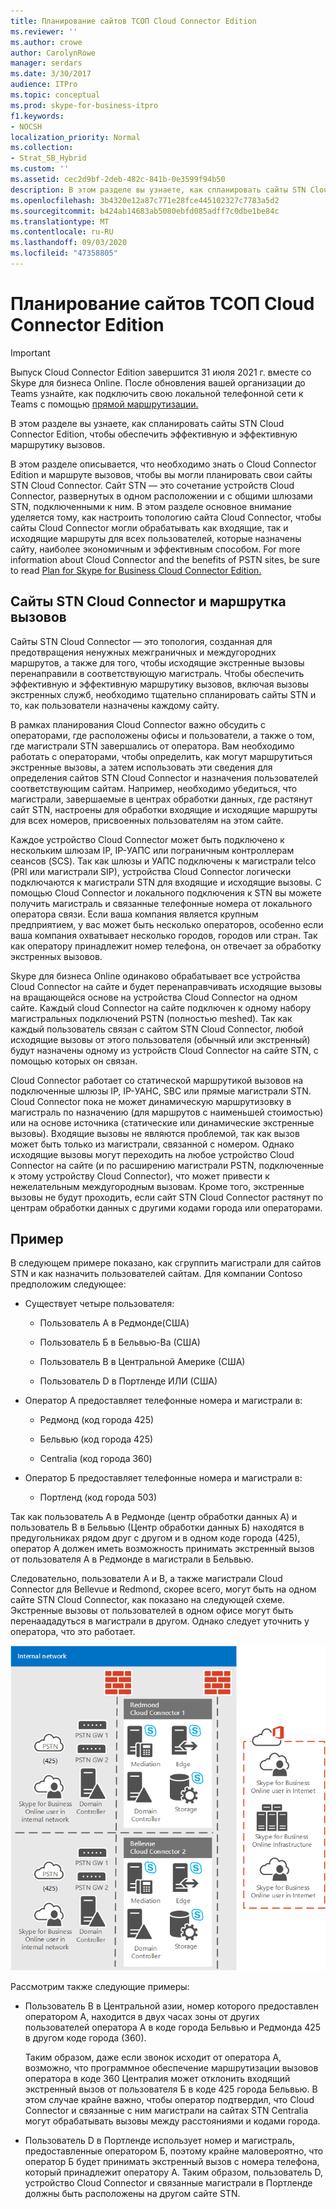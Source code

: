 ```yaml
---
title: Планирование сайтов ТСОП Cloud Connector Edition
ms.reviewer: ''
ms.author: crowe
author: CarolynRowe
manager: serdars
ms.date: 3/30/2017
audience: ITPro
ms.topic: conceptual
ms.prod: skype-for-business-itpro
f1.keywords:
- NOCSH
localization_priority: Normal
ms.collection:
- Strat_SB_Hybrid
ms.custom: ''
ms.assetid: cec2d9bf-2deb-482c-841b-0e3599f94b50
description: В этом разделе вы узнаете, как спланировать сайты STN Cloud Connector Edition, чтобы обеспечить эффективную и эффективную маршрутику вызовов.
ms.openlocfilehash: 3b4320e12a87c771e28fce445102327c7783a5d2
ms.sourcegitcommit: b424ab14683ab5080ebfd085adff7c0dbe1be84c
ms.translationtype: MT
ms.contentlocale: ru-RU
ms.lasthandoff: 09/03/2020
ms.locfileid: "47358805"
---
```

# <a name="plan-for-cloud-connector-edition-pstn-sites"></a>Планирование сайтов ТСОП Cloud Connector Edition

> [!Important]
> Выпуск Cloud Connector Edition завершится 31 июля 2021 г. вместе со Skype для бизнеса Online. После обновления вашей организации до Teams узнайте, как подключить свою локальной телефонной сети к Teams с помощью [прямой маршрутизации.](https://docs.microsoft.com/MicrosoftTeams/direct-routing-landing-page)
 
В этом разделе вы узнаете, как спланировать сайты STN Cloud Connector Edition, чтобы обеспечить эффективную и эффективную маршрутику вызовов.
  
В этом разделе описывается, что необходимо знать о Cloud Connector Edition и маршруте вызовов, чтобы вы могли планировать свои сайты STN Cloud Connector. Сайт STN — это сочетание устройств Cloud Connector, развернутых в одном расположении и с общими шлюзами STN, подключенными к ним. В этом разделе основное внимание уделяется тому, как настроить топологию сайта Cloud Connector, чтобы сайты Cloud Connector могли обрабатывать как входящие, так и исходящие маршруты для всех пользователей, которые назначены сайту, наиболее экономичным и эффективным способом. For more information about Cloud Connector and the benefits of PSTN sites, be sure to read [Plan for Skype for Business Cloud Connector Edition.](plan-skype-for-business-cloud-connector-edition.md) 
  
## <a name="cloud-connector-pstn-sites-and-call-routing"></a>Сайты STN Cloud Connector и маршрутка вызовов

Сайты STN Cloud Connector — это топология, созданная для предотвращения ненужных межграничных и междугородних маршрутов, а также для того, чтобы исходящие экстренные вызовы перенаправили в соответствующую магистраль. Чтобы обеспечить эффективную и эффективную маршрутику вызовов, включая вызовы экстренных служб, необходимо тщательно спланировать сайты STN и то, как пользователи назначены каждому сайту. 
  
В рамках планирования Cloud Connector важно обсудить с операторами, где расположены офисы и пользователи, а также о том, где магистрали STN завершались от оператора. Вам необходимо работать с операторами, чтобы определить, как могут маршрутиться экстренные вызовы, а затем использовать эти сведения для определения сайтов STN Cloud Connector и назначения пользователей соответствующим сайтам. Например, необходимо убедиться, что магистрали, завершаемые в центрах обработки данных, где растянут сайт STN, настроены для обработки входящие и исходящие маршруты для всех номеров, присвоенных пользователям на этом сайте. 
  
Каждое устройство Cloud Connector может быть подключено к нескольким шлюзам IP, IP-УАПС или пограничным контроллерам сеансов (SCS). Так как шлюзы и УАПС подключены к магистрали telco (PRI или магистрали SIP), устройства Cloud Connector логически подключаются к магистрали STN для входящие и исходящие вызовы. С помощью Cloud Connector и локального подключения к STN вы можете получить магистраль и связанные телефонные номера от локального оператора связи. Если ваша компания является крупным предприятием, у вас может быть несколько операторов, особенно если ваша компания охватывает несколько городов, городов или стран. Так как оператору принадлежит номер телефона, он отвечает за обработку экстренных вызовов.
  
Skype для бизнеса Online одинаково обрабатывает все устройства Cloud Connector на сайте и будет перенаправчивать исходящие вызовы на вращающейся основе на устройства Cloud Connector на одном сайте. Каждый cloud Connector на сайте подключен к одному набору магистральных подключений PSTN (полностью meshed). Так как каждый пользователь связан с сайтом STN Cloud Connector, любой исходящие вызовы от этого пользователя (обычный или экстренный) будут назначены одному из устройств Cloud Connector на сайте STN, с помощью которых он связан. 
  
Cloud Connector работает со статической маршрутикой вызовов на подключенные шлюзы IP, IP-УАНС, SBC или прямые магистрали STN. Cloud Connector пока не может динамическую маршрутизовку в магистраль по назначению (для маршрутов с наименьшей стоимостью) или на основе источника (статические или динамические экстренные вызовы). Входящие вызовы не являются проблемой, так как вызов может быть только из магистрали, связанной с номером. Однако исходящие вызовы могут переходить на любое устройство Cloud Connector на сайте (и по расширению магистрали PSTN, подключенные к этому устройству Cloud Connector), что может привести к нежелательным междугородным вызовам. Кроме того, экстренные вызовы не будут проходить, если сайт STN Cloud Connector растянут по центрам обработки данных с другими кодами города или операторами.
  
## <a name="an-example"></a>Пример

В следующем примере показано, как сгруппить магистрали для сайтов STN и как назначить пользователей сайтам. Для компании Contoso предположим следующее:
  
- Существует четыре пользователя: 
    
  - Пользователь А в Редмонде(США)
    
  - Пользователь Б в Бельвью-Ва (США)
    
  - Пользователь В в Центральной Америке (США)
    
  - Пользователь D в Портленде ИЛИ (США)
    
- Оператор A предоставляет телефонные номера и магистрали в:
    
  - Редмонд (код города 425)
    
  - Бельвью (код города 425)
    
  - Centralia (код города 360)
    
- Оператор Б предоставляет телефонные номера и магистрали в:
    
  -  Портленд (код города 503)
    
Так как пользователь А в Редмонде (центр обработки данных А) и пользователь B в Бельвью (Центр обработки данных Б) находятся в предугольниках рядом друг с другом и в одном коде города (425), оператор A должен иметь возможность принимать экстренный вызов от пользователя А в Редмонде в магистрали в Бельвью. 
  
Следовательно, пользователи A и B, а также магистрали Cloud Connector для Bellevue и Redmond, скорее всего, могут быть на одном сайте STN Cloud Connector, как показано на следующей схеме. Экстренные вызовы от пользователей в одном офисе могут быть перенаададуться в магистрали в другом. Однако следует уточнить у оператора, что это работает.
  
![Настройка сайтов STN](../../media/2659caa7-9c18-4d4f-9c7a-61d0e6a07dc3.png)
  
Рассмотрим также следующие примеры:
  
- Пользователь В в Центральной азии, номер которого предоставлен оператором A, находится в двух часах зоны от других пользователей оператора A в коде города Бельвью и Редмонда 425 в другом коде города (360). 
    
    Таким образом, даже если звонок исходит от оператора A, возможно, что программное обеспечение маршрутизации вызовов оператора в коде 360 Централия может отклонить входящий экстренный вызов от пользователя Б в коде 425 города Бельвью. В этом случае крайне важно, чтобы оператор подтвердил, что Cloud Connector и связанные с ним магистрали на сайтах STN Centralia могут обрабатывать вызовы между расстояниями и кодами города.
    
- Пользователь D в Портленде использует номер и магистраль, предоставленные оператором Б, поэтому крайне маловероятно, что оператор Б будет принимать экстренный вызов с номера телефона, который принадлежит оператору A. Таким образом, пользователь D, устройство Cloud Connector и связанные магистрали в Портленде должны быть расположены на другом сайте STN.
    

